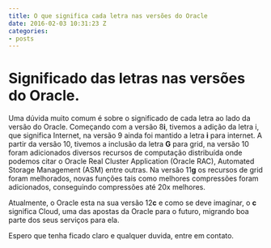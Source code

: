 ```yaml
---
title: O que significa cada letra nas versões do Oracle
date: 2016-02-03 10:31:23 Z
categories:
- posts
---
```


# Significado das letras nas versões do Oracle.

Uma dúvida muito comum é sobre o significado de cada letra ao lado da versão do Oracle.
Começando com a versão 8**i**, tivemos a adição da letra i, que significa Internet, na versão 9 ainda foi mantido a letra **i** para internet.
A partir da versão 10, tivemos a inclusão da letra **G** para grid,   na versão 10 foram adicionados diversos recursos de computação distribuída onde podemos citar o Oracle Real Cluster Application (Oracle RAC), Automated Storage Management (ASM) entre outras.
Na versão 11**g** os recursos de grid foram melhorados, novas funções tais como melhores compressões foram adicionados, conseguindo compressões até 20x melhores.

Atualmente, o Oracle esta na sua versão 12**c** e como se deve imaginar, o **c** significa Cloud, uma das apostas da Oracle para o futuro, migrando boa parte dos seus serviços para ela.


Espero que tenha ficado claro e qualquer duvida, entre em contato.

